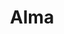 ---
layout: page
permalink: /resources/glossary/alma.html
title: Alma
connotation: positive
description: Sufficient alcohol and espalme.
domain: sidra
subdomain: flavor
topic: alcohol
toc: false
toc_sticky: true
---